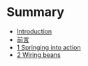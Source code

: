 # Summary

* [Introduction](README.md)
* [前言](content/preface.md)
* [1 Springing into action](content/springing_into_action.md)
* [2 Wiring beans](2-wiring-beans.md)

